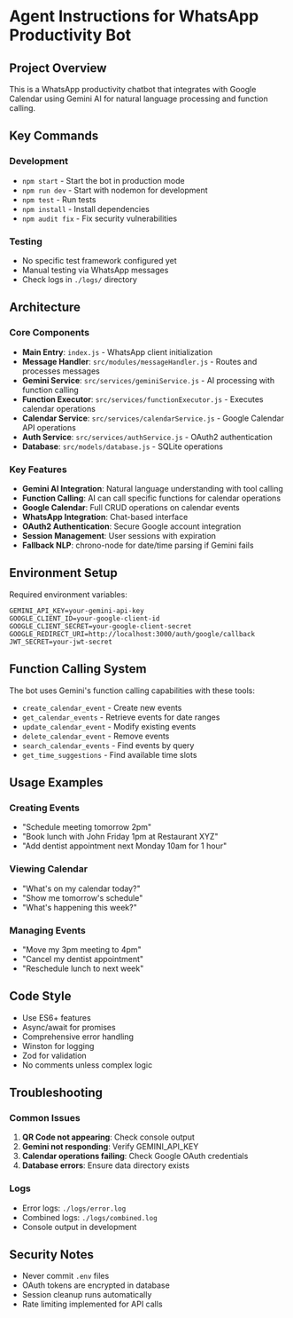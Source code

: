 # Agent Instructions for WhatsApp Productivity Bot

## Project Overview
This is a WhatsApp productivity chatbot that integrates with Google Calendar using Gemini AI for natural language processing and function calling.

## Key Commands

### Development
- `npm start` - Start the bot in production mode
- `npm run dev` - Start with nodemon for development
- `npm test` - Run tests
- `npm install` - Install dependencies
- `npm audit fix` - Fix security vulnerabilities

### Testing
- No specific test framework configured yet
- Manual testing via WhatsApp messages
- Check logs in `./logs/` directory

## Architecture

### Core Components
- **Main Entry**: `index.js` - WhatsApp client initialization
- **Message Handler**: `src/modules/messageHandler.js` - Routes and processes messages
- **Gemini Service**: `src/services/geminiService.js` - AI processing with function calling
- **Function Executor**: `src/services/functionExecutor.js` - Executes calendar operations
- **Calendar Service**: `src/services/calendarService.js` - Google Calendar API operations
- **Auth Service**: `src/services/authService.js` - OAuth2 authentication
- **Database**: `src/models/database.js` - SQLite operations

### Key Features
- **Gemini AI Integration**: Natural language understanding with tool calling
- **Function Calling**: AI can call specific functions for calendar operations
- **Google Calendar**: Full CRUD operations on calendar events
- **WhatsApp Integration**: Chat-based interface
- **OAuth2 Authentication**: Secure Google account integration
- **Session Management**: User sessions with expiration
- **Fallback NLP**: chrono-node for date/time parsing if Gemini fails

## Environment Setup

Required environment variables:
```env
GEMINI_API_KEY=your-gemini-api-key
GOOGLE_CLIENT_ID=your-google-client-id
GOOGLE_CLIENT_SECRET=your-google-client-secret
GOOGLE_REDIRECT_URI=http://localhost:3000/auth/google/callback
JWT_SECRET=your-jwt-secret
```

## Function Calling System

The bot uses Gemini's function calling capabilities with these tools:
- `create_calendar_event` - Create new events
- `get_calendar_events` - Retrieve events for date ranges
- `update_calendar_event` - Modify existing events
- `delete_calendar_event` - Remove events
- `search_calendar_events` - Find events by query
- `get_time_suggestions` - Find available time slots

## Usage Examples

### Creating Events
- "Schedule meeting tomorrow 2pm"
- "Book lunch with John Friday 1pm at Restaurant XYZ"
- "Add dentist appointment next Monday 10am for 1 hour"

### Viewing Calendar
- "What's on my calendar today?"
- "Show me tomorrow's schedule" 
- "What's happening this week?"

### Managing Events
- "Move my 3pm meeting to 4pm"
- "Cancel my dentist appointment"
- "Reschedule lunch to next week"

## Code Style
- Use ES6+ features
- Async/await for promises
- Comprehensive error handling
- Winston for logging
- Zod for validation
- No comments unless complex logic

## Troubleshooting

### Common Issues
1. **QR Code not appearing**: Check console output
2. **Gemini not responding**: Verify GEMINI_API_KEY
3. **Calendar operations failing**: Check Google OAuth credentials
4. **Database errors**: Ensure data directory exists

### Logs
- Error logs: `./logs/error.log`
- Combined logs: `./logs/combined.log`
- Console output in development

## Security Notes
- Never commit `.env` files
- OAuth tokens are encrypted in database
- Session cleanup runs automatically
- Rate limiting implemented for API calls
